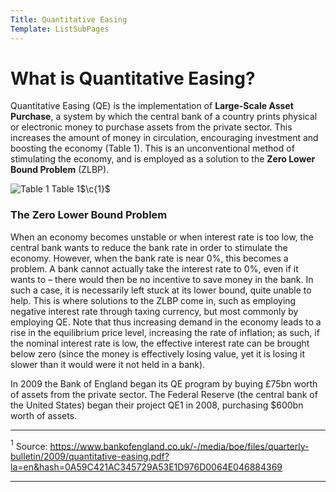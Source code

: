 ```yaml
---
Title: Quantitative Easing
Template: ListSubPages
---
```


# What is Quantitative Easing?
$\newcommand{\F}[1]{^{[\text{F}#1]}} \newcommand{\c}[1]{^{[#1]}} \newcommand{\C}[2]{^{[#1\text{, p.#2}]}} \newcommand{\Ci}[2]{^{[#1\text{, #2}]}}$
Quantitative Easing (QE) is the implementation of **Large-Scale Asset Purchase**, a system by which the central bank of a country prints physical or electronic money to purchase assets from the private sector. This increases the amount of money in circulation, encouraging investment and boosting the economy (Table 1). This is an unconventional method of stimulating the economy, and is employed as a solution to the **Zero Lower Bound Problem** (ZLBP).

![Table 1](http://cueimps.soc.srcf.net/course/media/calliope/table1.png)
Table 1$\c{1}$

### The Zero Lower Bound Problem

When an economy becomes unstable or when interest rate is too low, the central bank wants to reduce the bank rate in order to stimulate the economy. However, when the bank rate is near $0\%$, this becomes a problem. A bank cannot actually take the interest rate to 0%, even if it wants to – there would then be no incentive to save money in the bank. In such a case, it is necessarily left stuck at its lower bound, quite unable to help. This is where solutions to the ZLBP come in, such as employing negative interest rate through taxing currency, but most commonly by employing QE. Note that thus increasing demand in the economy leads to a rise in the equilibrium price level, increasing the rate of inflation; as such, if the nominal interest rate is low, the effective interest rate can be brought below zero (since the money is effectively losing value, yet it is losing it slower than it would were it not held in a bank).

In 2009 the Bank of England began its QE program by buying £75bn worth of assets from the private sector. The Federal Reserve 
(the central bank of the United States) began their project QE1 in 2008, purchasing $600bn worth of assets.

---
$^1$ Source: https://www.bankofengland.co.uk/-/media/boe/files/quarterly-bulletin/2009/quantitative-easing.pdf?la=en&hash=0A59C421AC345729A53E1D976D0064E046884369

---
